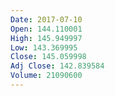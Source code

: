 ```yaml
---
Date: 2017-07-10
Open: 144.110001
High: 145.949997
Low: 143.369995
Close: 145.059998
Adj Close: 142.839584
Volume: 21090600
---
```

